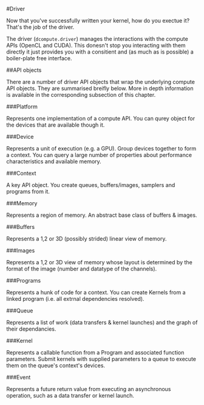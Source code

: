 #Driver

Now that you've successfully written your kernel, how do you exectue it?
That's the job of the driver.

The driver (`dcompute.driver`) manages the interactions with the compute APIs
(OpenCL and CUDA). This donesn't stop you interacting with them directly it
just provides you with a consitient and (as much as is possible) a boiler-plate 
free interface.

##API objects

There are a number of driver API objects that wrap the underlying compute API 
objects. They are summarised breifly below. More in depth information is available
in the corresponding subsection of this chapter.

###Platform

Represents one implementation of a compute API. You can qurey object for the
devices that are available though it.

###Device

Represents a unit of execution (e.g. a GPU). Group devices together to form a
context. You can query a large number of properties about performance characteristics
and available memory.

###Context

A key API object. You create queues, buffers/images, samplers and programs from it.

###Memory

Represents a region of memory. An abstract base class of buffers & images.

###Buffers

Represents a 1,2 or 3D (possibly strided) linear view of memory.

###Images 

Represents a 1,2 or 3D view of memory whose layout is determined by the format of the
image (number and datatype of the channels).

###Programs

Represents a hunk of code for a context. You can create Kernels from a linked 
program (i.e. all extrnal dependencies resolved).

###Queue

Represents a list of work (data transfers & kernel launches) and the graph of their
dependancies.

###Kernel

Represents a callable function from a Program and associated function parameters.
Submit kernels with supplied parameters to a queue to execute them on the queue's 
context's devices.

###Event

Represents a future return value from executing an asynchronous operation, such 
as a data transfer or kernel launch.
